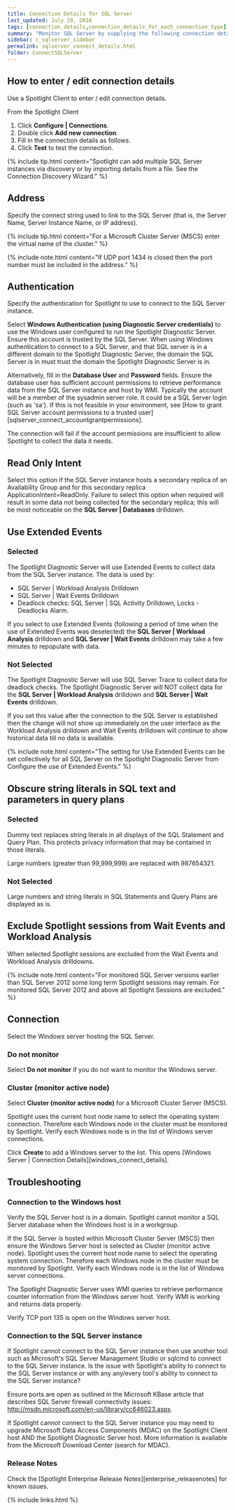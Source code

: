 ```yaml
---
title: Connection Details for SQL Server
last_updated: July 29, 2016
tags: [connection_details,connection_details_for_each_connection_type]
summary: "Monitor SQL Server by supplying the following connection details to Spotlight."
sidebar: c_sqlserver_sidebar
permalink: sqlserver_connect_details.html
folder: ConnectSQLServer
---
```





## How to enter / edit connection details

Use a Spotlight Client to enter / edit connection details.

From the Spotlight Client

1.  Click **Configure \| Connections**.
2.  Double click **Add new connection**.
3.  Fill in the connection details as follows.
4.  Click **Test** to test the connection.

{% include tip.html content="Spotlight can add multiple SQL Server instances via discovery or by importing details from a file. See the Connection Discovery Wizard." %}

## Address

Specify the connect string used to link to the SQL Server (that is, the Server Name, Server Instance Name, or IP address).

{% include tip.html content="For a Microsoft Cluster Server (MSCS) enter the virtual name of the cluster." %}

{% include note.html content="If UDP port 1434 is closed then the port number must be included in the address." %}


## Authentication

Specify the authentication for Spotlight to use to connect to the SQL Server instance.

Select **Windows Authentication (using Diagnostic Server credentials)** to use the Windows user configured to run the Spotlight Diagnostic Server. Ensure this account is trusted by the SQL Server. When using Windows authentication to connect to a SQL Server, and that SQL server is in a different domain to the Spotlight Diagnostic Server, the domain the SQL Server is in must trust the domain the Spotlight Diagnostic Server is in.

Alternatively, fill in the **Database User** and **Password** fields. Ensure the database user has sufficient account permissions to retrieve performance data from the SQL Server instance and host by WMI. Typically the account will be a member of the sysadmin server role. It could be a SQL Server login (such as 'sa'). If this is not feasible in your environment, see [How to grant SQL Server account permissions to a trusted user][sqlserver_connect_accountgrantpermissions].

The connection will fail if the account permissions are insufficient to allow Spotlight to collect the data it needs.


## Read Only Intent

 Select this option if the SQL Server instance hosts a secondary replica of an Availability Group and for this secondary replica ApplicationIntent=ReadOnly. Failure to select this option when required will result in some data not being collected for the secondary replica; this will be most noticeable on the **SQL Server \| Databases** drilldown.

## Use Extended Events

### Selected

The Spotlight Diagnostic Server will use Extended Events to collect data from the SQL Server instance. The data is used by:

* SQL Server \| Workload Analysis Drilldown
* SQL Server \| Wait Events Drilldown
* Deadlock checks: SQL Server \| SQL Activity Drilldown, Locks - Deadlocks Alarm.

If you select to use Extended Events (following a period of time when the use of Extended Events was deselected) the **SQL Server \| Workload Analysis** drilldown and **SQL Server \| Wait Events** drilldown may take a few minutes to repopulate with data.

### Not Selected

The Spotlight Diagnostic Server will use SQL Server Trace to collect data for deadlock checks. The Spotlight Diagnostic Server will NOT collect data for the **SQL Server \| Workload Analysis** drilldown and **SQL Server \| Wait Events** drilldown.

If you set this value after the connection to the SQL Server is established then the change will not show up immediately on the user interface as the Workload Analysis drilldown and Wait Events drilldown will continue to show historical data till no data is available.

{% include note.html content="The setting for Use Extended Events can be set collectively for all SQL Server on the Spotlight Diagnostic Server from Configure the use of Extended Events." %}


## Obscure string literals in SQL text and parameters in query plans

### Selected

Dummy text replaces string literals in all displays of the SQL Statement and Query Plan. This protects privacy information that may be contained in those literals.

Large numbers  (greater than 99,999,999) are replaced with 987654321.

### Not Selected

Large numbers and string literals in SQL Statements and Query Plans are displayed as is.


## Exclude Spotlight sessions from Wait Events and Workload Analysis

When selected Spotlight sessions are excluded from the Wait Events and Workload Analysis drilldowns.

{% include note.html content="For monitored SQL Server versions earlier than SQL Server 2012 some long term Spotlight sessions may remain. For monitored SQL Server 2012 and above all Spotlight Sessions are excluded." %}


## Connection
Select the Windows server hosting the SQL Server.

### Do not monitor
Select **Do not monitor** if you do not want to monitor the Windows server.

### Cluster (monitor active node)
Select **Cluster (monitor active node)** for a Microsoft Cluster Server (MSCS).

Spotlight uses the current host node name to select the operating system connection. Therefore each Windows node in the cluster must be monitored by Spotlight. Verify each Windows node is in the list of Windows server connections.


Click **Create** to add a Windows server to the list. This opens [Windows Server \| Connection Details][windows_connect_details].



## Troubleshooting

### Connection to the Windows host

Verify the SQL Server host is in a domain. Spotlight cannot monitor a SQL Server database when the Windows host is in a workgroup.

If the SQL Server is hosted within Microsoft Cluster Server (MSCS) then ensure the Windows Server host is selected as Cluster (monitor active node). Spotlight uses the current host node name to select the operating system connection. Therefore each Windows node in the cluster must be monitored by Spotlight. Verify each Windows node is in the list of Windows server connections.

The Spotlight Diagnostic Server uses WMI queries to retrieve performance counter information from the Windows server host. Verify WMI is working and returns data properly.

Verify TCP port 135 is open on the Windows server host.

### Connection to the SQL Server instance

 If Spotlight cannot connect to the SQL Server instance then use another tool such as Microsoft's SQL Server Management Studio or sqlcmd to connect to the SQL Server instance. Is the issue with Spotlight's ability to connect to the SQL Server instance or with any any/every tool's ability to connect to the SQL Server instance?

Ensure ports are open as outlined in the Microsoft KBase article that describes SQL Server firewall connectivity issues: http://msdn.microsoft.com/en-us/library/cc646023.aspx.

If Spotlight cannot connect to the SQL Server instance you may need to upgrade Microsoft Data Access Components (MDAC) on the Spotlight Client host AND the Spotlight Diagnostic Server host. More information is available from the Microsoft Download Center (search for MDAC).

### Release Notes

Check the [Spotlight Enterprise Release Notes][enterprise_releasenotes] for known issues.

{% include links.html %}
